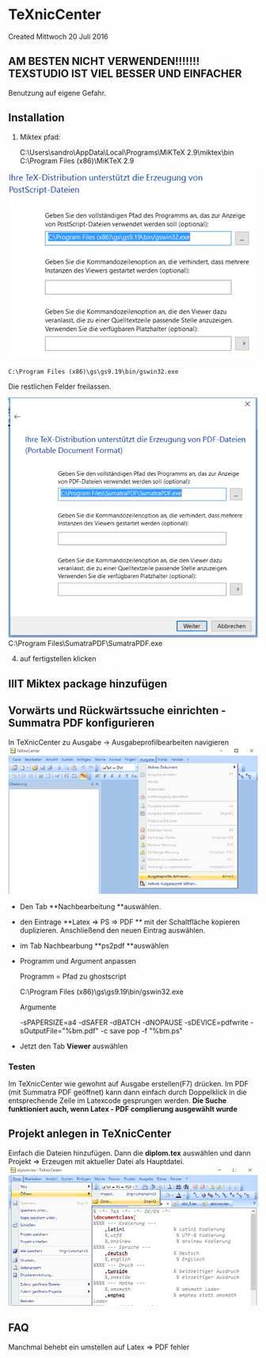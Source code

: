 # TeXnicCenter
Created Mittwoch 20 Juli 2016


AM BESTEN NICHT VERWENDEN!!!!!!! TEXSTUDIO IST VIEL BESSER UND EINFACHER
------------------------------------------------------------------------
Benutzung auf eigene Gefahr.

Installation
------------


1. Miktex pfad:

	C:\Users\sandro\AppData\Local\Programs\MiKTeX 2.9\miktex\bin
	C:\Program Files (x86)\MiKTeX 2.9


![](./TeXnicCenter/pasted_image.png)

	C:\Program Files (x86)\gs\gs9.19\bin/gswin32.exe

Die restlichen Felder freilassen.


![](./TeXnicCenter/pasted_image001.png)
	C:\Program Files\SumatraPDF\SumatraPDF.exe



4. auf fertigstellen klicken



IIIT Miktex package hinzufügen
------------------------------


Vorwärts und Rückwärtssuche einrichten - Summatra PDF konfigurieren
-------------------------------------------------------------------
In TeXnicCenter zu Ausgabe → Ausgabeprofilbearbeiten navigieren
![](./TeXnicCenter/pasted_image002.png)


* Den Tab **Nachbearbeitung **auswählen.
* den Eintrage **Latex ⇒ PS ⇒ PDF ** mit der Schaltfläche kopieren duplizieren. Anschließend den neuen Eintrag auswählen.
* im Tab Nachbearbung **ps2pdf **auswählen
* Programm und Argument anpassen

	Programm = Pfad zu ghostscript
	
	C:\Program Files (x86)\gs\gs9.19\bin/gswin32.exe
	
	Argumente
	
	-sPAPERSIZE=a4 -dSAFER -dBATCH -dNOPAUSE -sDEVICE=pdfwrite -sOutputFile="%bm.pdf" -c save pop -f "%bm.ps" 


* Jetzt den Tab **Viewer** auswählen



### Testen
Im TeXnicCenter wie gewohnt auf Ausgabe erstellen(F7) drücken. Im PDF (mit Summatra PDF geöffnet)
kann dann einfach durch Doppelklick in die entsprechende Zeile im Latexcode gesprungen werden.
**Die Suche funktioniert auch, wenn Latex - PDF complierung ausgewählt wurde**

Projekt anlegen in TeXnicCenter
-------------------------------


Einfach die Dateien hinzufügen. Dann die **diplom.tex** auswählen und dann Projekt ⇒ Erzeugen mit aktueller Datei als Hauptdatei.
![](./TeXnicCenter/pasted_image003.png)



FAQ
---
Manchmal behebt ein umstellen auf Latex => PDF fehler







